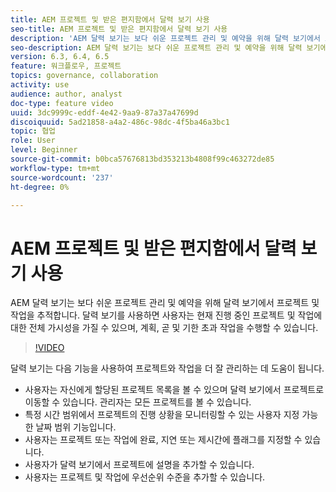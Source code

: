 ```yaml
---
title: AEM 프로젝트 및 받은 편지함에서 달력 보기 사용
seo-title: AEM 프로젝트 및 받은 편지함에서 달력 보기 사용
description: 'AEM 달력 보기는 보다 쉬운 프로젝트 관리 및 예약을 위해 달력 보기에서 프로젝트 및 작업을 추적합니다. 달력 보기를 사용하면 사용자는 현재 진행 중인 프로젝트 및 작업에 대한 전체 가시성을 가질 수 있으며, 계획, 곧 및 기한 초과 작업을 수행할 수 있습니다. '
seo-description: AEM 달력 보기는 보다 쉬운 프로젝트 관리 및 예약을 위해 달력 보기에서 프로젝트 및 작업을 추적합니다. 달력 보기를 사용하면 사용자는 현재 진행 중인 프로젝트 및 작업에 대한 전체 가시성을 가질 수 있으며, 계획, 곧 및 기한 초과 작업을 수행할 수 있습니다.
version: 6.3, 6.4, 6.5
feature: 워크플로우, 프로젝트
topics: governance, collaboration
activity: use
audience: author, analyst
doc-type: feature video
uuid: 3dc9999c-eddf-4e42-9aa9-87a37a47699d
discoiquuid: 5ad21858-a4a2-486c-98dc-4f5ba46a3bc1
topic: 협업
role: User
level: Beginner
source-git-commit: b0bca57676813bd353213b4808f99c463272de85
workflow-type: tm+mt
source-wordcount: '237'
ht-degree: 0%

---
```



# AEM 프로젝트 및 받은 편지함에서 달력 보기 사용

AEM 달력 보기는 보다 쉬운 프로젝트 관리 및 예약을 위해 달력 보기에서 프로젝트 및 작업을 추적합니다. 달력 보기를 사용하면 사용자는 현재 진행 중인 프로젝트 및 작업에 대한 전체 가시성을 가질 수 있으며, 계획, 곧 및 기한 초과 작업을 수행할 수 있습니다.

>[!VIDEO](https://video.tv.adobe.com/v/16804/?quality=12&learn=on)

달력 보기는 다음 기능을 사용하여 프로젝트와 작업을 더 잘 관리하는 데 도움이 됩니다.

* 사용자는 자신에게 할당된 프로젝트 목록을 볼 수 있으며 달력 보기에서 프로젝트로 이동할 수 있습니다. 관리자는 모든 프로젝트를 볼 수 있습니다.
* 특정 시간 범위에서 프로젝트의 진행 상황을 모니터링할 수 있는 사용자 지정 가능한 날짜 범위 기능입니다.
* 사용자는 프로젝트 또는 작업에 완료, 지연 또는 제시간에 플래그를 지정할 수 있습니다.
* 사용자가 달력 보기에서 프로젝트에 설명을 추가할 수 있습니다.
* 사용자는 프로젝트 및 작업에 우선순위 수준을 추가할 수 있습니다.
